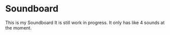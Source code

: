 # Soundboard
This is my Soundboard
It is still work in progress.
It only has like 4 sounds at the moment.
